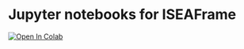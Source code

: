 # Jupyter notebooks for ISEAFrame

[![Open In Colab](https://colab.research.google.com/assets/colab-badge.svg)](https://colab.research.google.com/github/ebarbers/iseaframe-notebooks/blob/master/ISEAFrame.ipynb)